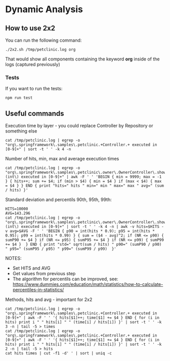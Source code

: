 # Dynamic Analysis

## How to use 2x2

You can run the following command:
```
./2x2.sh /tmp/petclinic.log org
```
That would show all components containing the keyword **org** inside of the logs (captured previously)

### Tests

If you want to run the tests:
```
npm run test
```

## Useful commands

Execution time by layer - you could replace Controller by Repository or something else
```
cat /tmp/petclinic.log | egrep -o "org\.springframework\.samples\.petclinic.+Controller.+ executed in [0-9]+" | sort -t ' ' -k 4 -n
```

Number of hits, min, max and average execution times 
```
cat /tmp/petclinic.log | egrep -o "org\.springframework\.samples\.petclinic\.owner\.OwnerController\.showOwner\(int\) executed in [0-9]+" | awk -F ' ' 'BEGIN { min = 9999; max = -1 } { hits++; sum += $4; if (min > $4) { min = $4 } if (max < $4) { max = $4 } } END { print "hits=" hits " min=" min " max=" max " avg=" (sum / hits) }'
```

Standard deviation and percentils 90th, 95th, 99th:
```
HITS=10000
AVG=143.296
cat /tmp/petclinic.log | egrep -o "org\.springframework\.samples\.petclinic\.owner\.OwnerController\.showOwner\(int\) executed in [0-9]+" | sort -t ' ' -k 4 -n | awk -v hits=$HITS -v avg=$AVG -F ' ' 'BEGIN { p90 = int(hits * 0.9); p95 = int(hits * 0.95); p99 = int(hits * 0.99) } { sum = ($4 - avg)^2; if (NR <= p90) { sumP90 += $4 } if (NR <= p95) { sumP95 += $4 } if (NR <= p99) { sumP99 += $4 }  } END { print "std=" sqrt(sum / hits) " p90=" (sumP90 / p90) " p95=" (sumP95 / p95) " p99=" (sumP99 / p99)  }'
```
NOTES: 
- Set HITS and AVG
- Get values from previous step
- The algorithm for percentils can be improved, see:
https://www.dummies.com/education/math/statistics/how-to-calculate-percentiles-in-statistics/

Methods, hits and avg - important for 2x2
```
cat /tmp/petclinic.log | egrep -o "org\.springframework\.samples\.petclinic.+Controller.+ executed in [0-9]+" | awk -F ' ' '{ hits[$1]++; time[$1] += $4 } END { for (i in hits) print i " " hits[i] " " (time[i] / hits[i]) }' | sort -t ' ' -k 3 -n | tail -5 > times
cat /tmp/petclinic.log | egrep -o "org\.springframework\.samples\.petclinic.+Controller.+ executed in [0-9]+" | awk -F ' ' '{ hits[$1]++; time[$1] += $4 } END { for (i in hits) print i " " hits[i] " " (time[i] / hits[i]) }' | sort -t ' ' -k 2 -n | tail -5 > hits
cat hits times | cut -f1 -d' ' | sort | uniq -c
```



